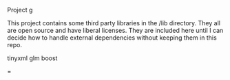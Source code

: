 Project g

This project contains some third party libraries in the /lib directory. They all are open source and have liberal licenses. They are included here until I can decide how to handle external dependencies without keeping them in this repo. 

tinyxml
glm
boost

=
